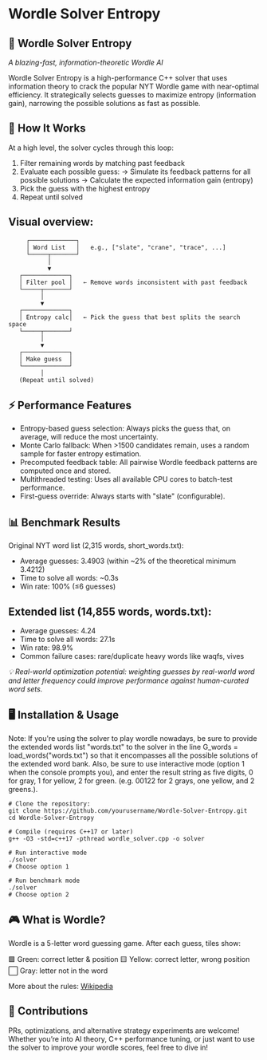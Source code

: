 # Wordle Solver Entropy
## **🎯 Wordle Solver Entropy**
_A blazing-fast, information-theoretic Wordle AI_

Wordle Solver Entropy is a high-performance C++ solver that uses information theory to crack the popular NYT Wordle game with near-optimal efficiency. It strategically selects guesses to maximize entropy (information gain), narrowing the possible solutions as fast as possible.

## 🧠 How It Works

At a high level, the solver cycles through this loop:
1. Filter remaining words by matching past feedback
2. Evaluate each possible guess:
      → Simulate its feedback patterns for all possible solutions
      → Calculate the expected information gain (entropy)
3. Pick the guess with the highest entropy
4. Repeat until solved

## **Visual overview:**
```text
     ┌─────────────┐
     │ Word List   │   e.g., ["slate", "crane", "trace", ...]
     └─────┬───────┘
           │
           ▼
   ┌─────────────┐
   │ Filter pool │   ← Remove words inconsistent with past feedback
   └─────┬───────┘
         │
         ▼
   ┌─────────────┐
   │ Entropy calc│   ← Pick the guess that best splits the search space
   └─────┬───────┘
         │
         ▼
   ┌─────────────┐
   │ Make guess  │
   └─────────────┘
         │
   (Repeat until solved)
```
   
## **⚡ Performance Features**
- Entropy-based guess selection: Always picks the guess that, on average, will reduce the most uncertainty.
- Monte Carlo fallback: When >1500 candidates remain, uses a random sample for faster entropy estimation.
- Precomputed feedback table: All pairwise Wordle feedback patterns are computed once and stored.
- Multithreaded testing: Uses all available CPU cores to batch-test performance.
- First-guess override: Always starts with "slate" (configurable).

## **📊 Benchmark Results**
Original NYT word list (2,315 words, short_words.txt):

- Average guesses: 3.4903 (within ~2% of the theoretical minimum 3.4212)
- Time to solve all words: ~0.3s
- Win rate: 100% (≤6 guesses)

## **Extended list (14,855 words, words.txt):**
- Average guesses: 4.24
- Time to solve all words: 27.1s
- Win rate: 98.9%
- Common failure cases: rare/duplicate heavy words like waqfs, vives

_💡 Real-world optimization potential: weighting guesses by real-world word and letter frequency could improve performance against human-curated word sets._

## **🖥️ Installation & Usage**

Note: If you're using the solver to play wordle nowadays, be sure to provide the extended words list "words.txt" to the solver in the line G_words = load_words("words.txt") so that it encompasses all the possible solutions of the extended word bank. Also, be sure to use interactive mode (option 1 when the console prompts you), and enter the result string as five digits, 0 for gray, 1 for yellow, 2 for green. (e.g. 00122 for 2 grays, one yellow, and 2 greens.).

```
# Clone the repository: 
git clone https://github.com/yourusername/Wordle-Solver-Entropy.git
cd Wordle-Solver-Entropy
```
```
# Compile (requires C++17 or later)
g++ -O3 -std=c++17 -pthread wordle_solver.cpp -o solver
```
```
# Run interactive mode
./solver
# Choose option 1
```
```
# Run benchmark mode
./solver
# Choose option 2
```
## **🎮 What is Wordle?**

Wordle is a 5-letter word guessing game.
After each guess, tiles show:

🟩 Green: correct letter & position
🟨 Yellow: correct letter, wrong position
⬜ Gray: letter not in the word

More about the rules: [Wikipedia]([url](https://en.wikipedia.org/wiki/Wordle))

## **🤝 Contributions**

PRs, optimizations, and alternative strategy experiments are welcome!
Whether you’re into AI theory, C++ performance tuning, or just want to use the solver to improve your wordle scores, feel free to dive in! 
